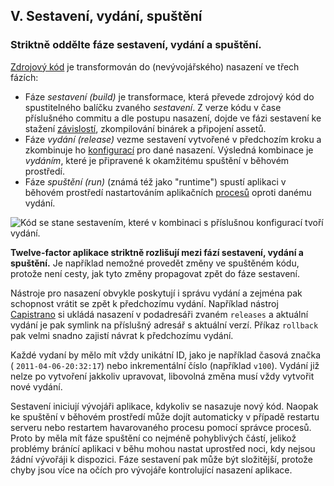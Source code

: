 ## V. Sestavení, vydání, spuštění
### Striktně oddělte fáze sestavení, vydání a spuštění.

[Zdrojový kód](./codebase) je transformován do (nevývojářského) nasazení ve třech fázích:

* Fáze *sestavení (build)* je transformace, která převede zdrojový kód do spustitelného balíčku zvaného *sestavení*. Z verze kódu v čase příslušného commitu a dle postupu nasazení, dojde ve fázi sestavení ke stažení [závislostí](./dependencies), zkompilování binárek a připojení assetů.
* Fáze *vydání (release)* vezme sestavení vytvořené v předchozím kroku a zkombinuje ho  [konfigurací](./config) pro dané nasazení. Výsledná kombinace je *vydáním*, které je připravené k okamžitému spuštění v běhovém prostředí.
* Fáze *spuštění (run)* (známá též jako "runtime") spustí aplikaci v běhovém prostředí nastartováním aplikačních [procesů](./processes) oproti danému vydání.

![Kód se stane sestavením, které v kombinaci s příslušnou konfigurací tvoří vydání.](/images/release.png)

**Twelve-factor aplikace striktně rozlišují mezi fází sestavení, vydání a spuštění.** Je například nemožné provedět změny ve spuštěném kódu, protože není cesty, jak tyto změny propagovat zpět do fáze sestavení.

Nástroje pro nasazení obvykle poskytují i správu vydání a zejména pak schopnost vrátit se zpět k předchozímu vydání. Například nástroj [Capistrano](https://github.com/capistrano/capistrano/wiki) si ukládá nasazení v podadresáři zvaném `releases` a aktuální vydání je pak symlink na příslušný adresář s aktuální verzí. Příkaz `rollback` pak velmi snadno zajistí návrat k předchozímu vydání.

Každé vydaní by mělo mít vždy unikátní ID, jako je například časová značka ( `2011-04-06-20:32:17`) nebo inkrementální číslo (například `v100`). Vydání již nelze po vytvoření jakkoliv upravovat, libovolná změna musí vždy vytvořit nové vydání.

Sestavení iniciují vývojáři aplikace, kdykoliv se nasazuje nový kód. Naopak ke spuštění v běhovém prostředí může dojít automaticky v případě restartu serveru nebo restartem havarovaného procesu pomocí správce procesů. Proto by měla mít fáze spuštění co nejméně pohyblivých částí, jelikož problémy bránící aplikaci v běhu mohou nastat uprostřed noci, kdy nejsou žádní vývořáji k dispozici. Fáze sestavení pak může být složitější, protože chyby jsou více na očích pro vývojáře kontrolující nasazení aplikace.

